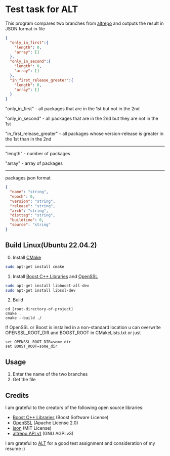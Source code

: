 # Test task for ALT

This program compares two branches from [altrepo](https://rdb.altlinux.org/api/) and outputs the result in JSON format in file

```json
{
  "only_in_first":{
    "length": 0,
    "array": []
  },
  "only_in_second":{
    "length": 0,
    "array": []
  },
  "in_first_release_greater":{
    "length": 0,
    "array": []
  }
}
```
"only_in_first"  - all packages that are in the 1st but not in the 2nd

"only_in_second" - all packages that are in the 2nd but they are not in the 1st

"in_first_release_greater" - all packages whose version-release is greater in the 1st than in the 2nd

---

"length" - number of packages

"array" - array of packages

---
packages json format
```json
{
  "name": "string",
  "epoch": 0,
  "version": "string",
  "release": "string",
  "arch": "string",
  "disttag": "string",
  "buildtime": 0,
  "source": "string"
}
```


## Build Linux(Ubuntu 22.04.2)

0. Install [CMake](https://cmake.org/)

```bash
sudo apt-get install cmake
```

1. Install [Boost C++ Libraries](boost) and [OpenSSL](https://www.openssl.org/)

```bash
sudo apt-get install libboost-all-dev
sudo apt-get install libssl-dev
```

2. Build
```
cd [root-directory-of-project]
cmake .
cmake --build ./
```
If OpenSSL or Boost is installed in a non-standard location u can overwrite OPENSSL_ROOT_DIR and BOOST_ROOT in CMakeLists.txt or just
```
set OPENSSL_ROOT_DIR=some_dir
set BOOST_ROOT=some_dir
```


## Usage
1. Enter the name of the two branches
2. Get the file

## Credits
I am grateful to the creators of the following open source libraries:
  - [Boost C++ Libraries](http://www.boost.org/) (Boost Software License)
  - [OpenSSL](https://www.openssl.org/) (Apache License 2.0)
  - [json](https://github.com/nlohmann/json) (MIT License)
  - [altrepo API v1](https://rdb.altlinux.org/api/) (GNU AGPLv3)
 
 I am grateful to  [ALT](https://www.basealt.ru/)  for a good test assignment and consideration of my resume :)
